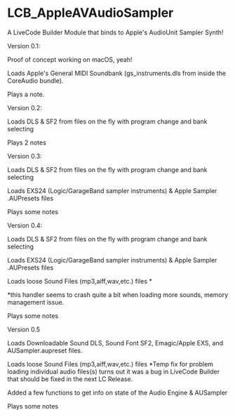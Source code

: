 # LCB_AppleAVAudioSampler
A LiveCode Builder Module that binds to Apple's AudioUnit Sampler Synth!

Version 0.1:

Proof of concept working on macOS, yeah!

Loads Apple's General MIDI Soundbank (gs_instruments.dls from inside the CoreAudio bundle).

Plays a note.

Version 0.2:

Loads DLS & SF2 from files on the fly with program change and bank selecting

Plays 2 notes

Version 0.3:

Loads DLS & SF2 from files on the fly with program change and bank selecting

Loads EXS24 (Logic/GarageBand sampler instruments) & Apple Sampler .AUPresets files

Plays some notes

Version 0.4:

Loads DLS & SF2 from files on the fly with program change and bank selecting

Loads EXS24 (Logic/GarageBand sampler instruments) & Apple Sampler .AUPresets files

Loads loose Sound Files (mp3,aiff,wav,etc.) files *

*this handler seems to crash quite a bit when loading more sounds, memory management issue.

Plays some notes

Version 0.5

Loads Downloadable Sound DLS, Sound Font SF2, Emagic/Apple EXS, and AUSampler.aupreset files.

Loads loose Sound Files (mp3,aiff,wav,etc.) files *Temp fix for problem loading individual audio files(s) turns out it was a bug in LiveCode Builder that should be fixed in the next LC Release.

Added a few functions to get info on state of the Audio Engine & AUSampler

Plays some notes
